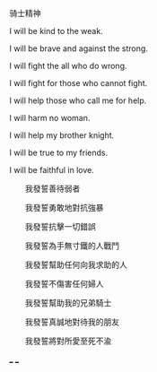 
骑士精神

I will be kind to the weak.

I will be brave and against the strong.

I will fight the all who do wrong.

I will fight for those who cannot fight.

I will help those who call me for help.

I will harm no woman.

I will help my brother knight.

I will be true to my friends.

I will be faithful in love.



　　我發誓善待弱者
 

　　我發誓勇敢地對抗強暴
 

　　我發誓抗擊一切錯誤
 

　　我發誓為手無寸鐵的人戰鬥
 

　　我發誓幫助任何向我求助的人
 

　　我發誓不傷害任何婦人
 

　　我發誓幫助我的兄弟騎士
 

　　我發誓真誠地對待我的朋友
 

　　我發誓將對所愛至死不渝
  
  

[_](https://zh.wikipedia.org/wiki/騎士精神)
[_](http://bike.baidu.com/item/骑士宣言)

